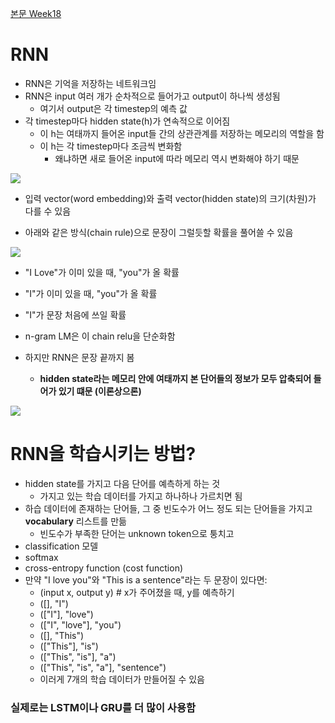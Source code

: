 [본문 Week18](https://jiho-ml.com/weekly-nlp-18/)

# RNN
- RNN은 기억을 저장하는 네트워크임
- RNN은 input 여러 개가 순차적으로 들어가고 output이 하나씩 생성됨
  - 여기서 output은 각 timestep의 예측 값
- 각 timestep마다 hidden state(h)가 연속적으로 이어짐
  - 이 h는 여태까지 들어온 input들 간의 상관관계를 저장하는 메모리의 역할을 함
  - 이 h는 각 timestep마다 조금씩 변화함
    - 왜냐하면 새로 들어온 input에 따라 메모리 역시 변화해야 하기 때문

![](https://jiho-ml.com/content/images/2020/08/figure-1-1.png)
  - 입력 vector(word embedding)와 출력 vector(hidden state)의 크기(차원)가 다를 수 있음

- 아래와 같은 방식(chain rule)으로 문장이 그럴듯할 확률을 풀어쓸 수 있음

![](https://jiho-ml.com/content/images/2020/08/eq1-2.png)
  - "I Love"가 이미 있을 때, "you"가 올 확률
  - "I"가 이미 있을 때, "you"가 올 확률
  - "I"가 문장 처음에 쓰일 확률

- n-gram LM은 이 chain relu을 단순화함
- 하지만 RNN은 문장 끝까지 봄
  - **hidden state라는 메모리 안에 여태까지 본 단어들의 정보가 모두 압축되어 들어가 있기 떄문 (이론상으론)**

![](https://jiho-ml.com/content/images/2020/08/figure-2.png)

# RNN을 학습시키는 방법?
- hidden state를 가지고 다음 단어를 예측하게 하는 것
  - 가지고 있는 학습 데이터를 가지고 하나하나 가르치면 됨
- 하습 데이터에 존재하는 단어들, 그 중 빈도수가 어느 정도 되는 단어들을 가지고 **vocabulary** 리스트를 만듦
  - 빈도수가 부족한 단어는 unknown token으로 퉁치고
- classification 모델
- softmax
- cross-entropy function (cost function)
- 만약 "I love you"와 "This is a sentence"라는 두 문장이 있다면:
  - (input x, output y) # x가 주어졌을 때, y를 예측하기
  - ([], "I")
  - (["I"], "love")
  - (["I", "love"], "you")
  - ([], "This")
  - (["This"], "is")
  - (["This", "is"], "a")
  - (["This", "is", "a"], "sentence")
  - 이러게 7개의 학습 데이터가 만들어질 수 있음

### 실제로는 LSTM이나 GRU를 더 많이 사용함
